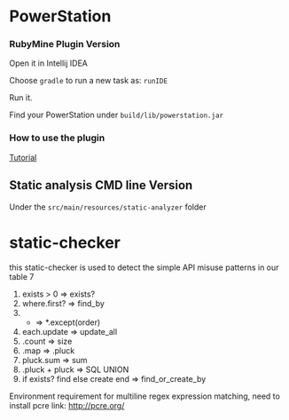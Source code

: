 # PowerStation

### RubyMine Plugin Version

Open it in Intellij IDEA

Choose `gradle` to run a new task as: `runIDE`

Run it.

Find your PowerStation under `build/lib/powerstation.jar`

### How to use the plugin

[Tutorial](https://hyperloop-rails.github.io/powerstation/)

## Static analysis CMD line Version

Under the `src/main/resources/static-analyzer` folder 

# static-checker
this static-checker is used to detect the simple API misuse patterns in our table 7
1. exists > 0 => exists?
2. where.first? => find_by
3. * => *.except(order)
4. each.update => update_all
5. .count => size
6. .map => .pluck
7. pluck.sum => sum
8. .pluck + pluck => SQL UNION
9. if exists? find else create end => find_or_create_by

Environment requirement
for multiline regex expression matching, need to install pcre
link: http://pcre.org/
